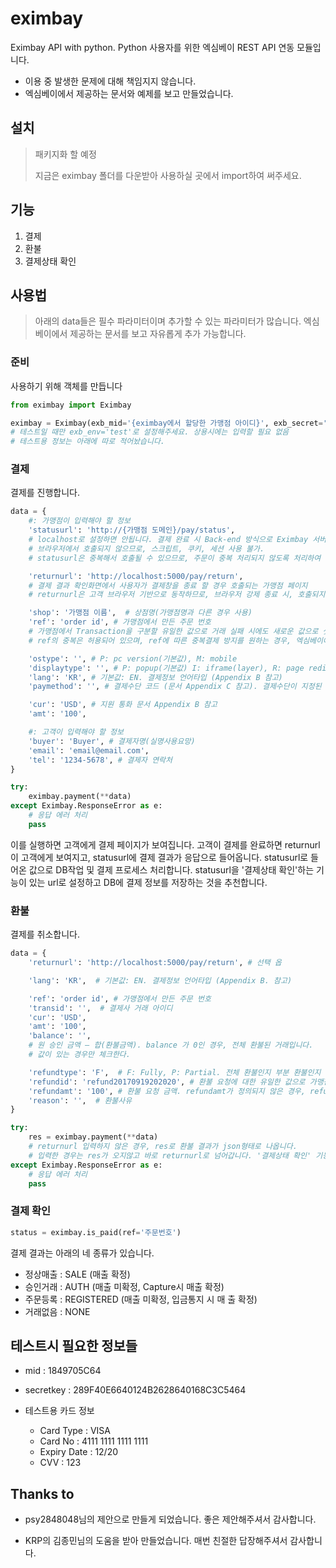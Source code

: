 # eximbay
Eximbay API with python. Python 사용자를 위한 엑심베이 REST API 연동 모듈입니다.

- 이용 중 발생한 문제에 대해 책임지지 않습니다.
- 엑심베이에서 제공하는 문서와 예제를 보고 만들었습니다.






## 설치
> 패키지화 할 예정
>
> 지금은 eximbay 폴더를 다운받아 사용하실 곳에서 import하여 써주세요.





## 기능

1. 결제
2. 환불
3. 결제상태 확인






## 사용법
> 아래의 data들은 필수 파라미터이며 추가할 수 있는 파라미터가 많습니다. 엑심베이에서 제공하는 문서를 보고 자유롭게 추가 가능합니다.

### 준비
사용하기 위해 객체를 만듭니다
```python
from eximbay import Eximbay

eximbay = Eximbay(exb_mid='{eximbay에서 할당한 가맹점 아이디}', exb_secret='{eximbay에서 할당한 시크릿}', exb_env='test')
# 테스트일 때만 exb_env='test'로 설정해주세요. 상용시에는 입력할 필요 없음
# 테스트용 정보는 아래에 따로 적어놨습니다.
```





### 결제

결제를 진행합니다.

```python
data = {
    #: 가맹점이 입력해야 할 정보
    'statusurl': 'http://{가맹점 도메인}/pay/status',
    # localhost로 설정하면 안됩니다. 결제 완료 시 Back-end 방식으로 Eximbay 서버에서 statusurl에 지정된 가맹점 페이지를 Back-end로 호출하여 파라미터를 전송
    # 브라우저에서 호출되지 않으므로, 스크립트, 쿠키, 세션 사용 불가.
    # statusurl은 중복해서 호출될 수 있으므로, 주문이 중복 처리되지 않도록 처리하여 주시기 바랍니다.

    'returnurl': 'http://localhost:5000/pay/return',
    # 결제 결과 확인화면에서 사용자가 결제창을 종료 할 경우 호출되는 가맹점 페이지
    # returnurl은 고객 브라우저 기반으로 동작하므로, 브라우저 강제 종료 시, 호출되지 않을 수 있습니다.

    'shop': '가맹점 이름',  # 상점명(가맹점명과 다른 경우 사용)
    'ref': 'order id', # 가맹점에서 만든 주문 번호
    # 가맹점에서 Transaction을 구분할 유일한 값으로 거래 실패 시에도 새로운 값으로 셋팅 요망
    # ref의 중복은 허용되어 있으며, ref에 따른 중복결제 방지를 원하는 경우, 엑심베이에 별도로 문의하여 주시기 바랍니다.

    'ostype': '', # P: pc version(기본값), M: mobile
    'displaytype': '', # P: popup(기본값) I: iframe(layer), R: page redirect
    'lang': 'KR', # 기본값: EN. 결제정보 언어타입 (Appendix B 참고)
    'paymethod': '', # 결제수단 코드 (문서 Appendix C 참고). 결제수단이 지정된 경우, 해당 결제 수단 페이지로 바로 이동

    'cur': 'USD', # 지원 통화 문서 Appendix B 참고
    'amt': '100',

    #: 고객이 입력해야 할 정보
    'buyer': 'Buyer', # 결제자명(실명사용요망)
    'email': 'email@email.com',
    'tel': '1234-5678', # 결제자 연락처
}

try:
    eximbay.payment(**data)
except Eximbay.ResponseError as e:
    # 응답 에러 처리
    pass
```

이를 실행하면 고객에게 결제 페이지가 보여집니다.
고객이 결제를 완료하면 returnurl이 고객에게 보여지고, statusurl에 결제 결과가 응답으로 들어옵니다.
statusurl로 들어온 값으로 DB작업 및 결제 프로세스 처리합니다.
statusurl을 '결제상태 확인'하는 기능이 있는 url로 설정하고 DB에 결제 정보를 저장하는 것을 추천합니다.





### 환불

결제를 취소합니다.

```python
data = {
    'returnurl': 'http://localhost:5000/pay/return', # 선택 옵

    'lang': 'KR',  # 기본값: EN. 결제정보 언어타입 (Appendix B. 참고)

    'ref': 'order id', # 가맹점에서 만든 주문 번호
    'transid': '',  # 결제사 거래 아이디
    'cur': 'USD',
    'amt': '100',
    'balance': '',
    # 원 승인 금액 – 합(환불금액). balance 가 0인 경우, 전체 환불된 거래입니다.
    # 값이 있는 경우만 체크한다.

    'refundtype': 'F',  # F: Fully, P: Partial. 전체 환불인지 부분 환불인지 설정
    'refundid': 'refund20170919202020', # 환불 요청에 대한 유일한 값으로 가맹점에서 생성. 모든 요청데이터의 refundid는 Unique 해야 합니다.
    'refundamt': '100', # 환불 요청 금액. refundamt가 정의되지 않은 경우, refundtype=F면, transid에 해당하는 승인 거래 총 금액을 환불처리 합니다.
    'reason': '',  # 환불사유
}

try:
    res = eximbay.payment(**data)
    # returnurl 입력하지 않은 경우, res로 환불 결과가 json형태로 나옵니다.
    # 입력한 경우는 res가 오지않고 바로 returnurl로 넘어갑니다. '결제상태 확인' 기능으로 연결하는 것을 추천합니다.
except Eximbay.ResponseError as e:
    # 응답 에러 처리
    pass
```





### 결제 확인

```python
status = eximbay.is_paid(ref='주문번호')
```
결제 결과는 아래의 네 종류가 있습니다.
- 정상매출 : SALE (매출 확정)
- 승인거래 : AUTH (매출 미확정, Capture시 매출 확정)
- 주문등록 : REGISTERED (매출 미확정, 입금통지 시 매 출 확정)
- 거래없음 : NONE






## 테스트시 필요한 정보들

- mid : 1849705C64

- secretkey : 289F40E6640124B2628640168C3C5464

- 테스트용 카드 정보
    - Card Type : VISA
    - Card No : 4111 1111 1111 1111
    - Expiry Date : 12/20
    - CVV : 123






## Thanks to

- psy2848048님의 제안으로 만들게 되었습니다. 좋은 제안해주셔서 감사합니다.

- KRP의 김종민님의 도움을 받아 만들었습니다. 매번 친절한 답장해주셔서 감사합니다.
